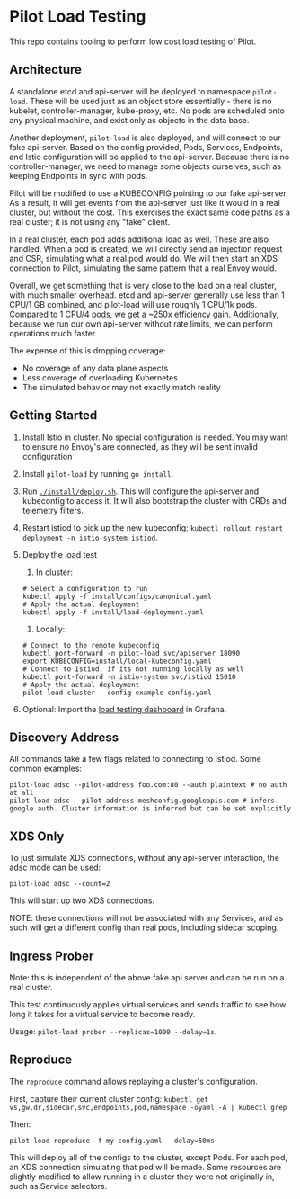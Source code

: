 # Pilot Load Testing

This repo contains tooling to perform low cost load testing of Pilot.

## Architecture

A standalone etcd and api-server will be deployed to namespace `pilot-load`. These will be used just as an object store
essentially - there is no kubelet, controller-manager, kube-proxy, etc. No pods are scheduled onto any physical machine, and
exist only as objects in the data base.

Another deployment, `pilot-load` is also deployed, and will connect to our fake api-server. Based on the config provided,
Pods, Services, Endpoints, and Istio configuration will be applied to the api-server. Because there is no controller-manager, we need
to manage some objects ourselves, such as keeping Endpoints in sync with pods.

Pilot will be modified to use a KUBECONFIG pointing to our fake api-server. As a result, it will get events from the api-server
just like it would in a real cluster, but without the cost. This exercises the exact same code paths as a real cluster; it is not using
any "fake" client.

In a real cluster, each pod adds additional load as well. These are also handled. When a pod is created, we will directly send
an injection request and CSR, simulating what a real pod would do. We will then start an XDS connection to Pilot, simulating the
same pattern that a real Envoy would.

Overall, we get something that is very close to the load on a real cluster, with much smaller overhead. etcd and api-server generally use
less than 1 CPU/1 GB combined, and pilot-load will use roughly 1 CPU/1k pods. Compared to 1 CPU/4 pods, we get a ~250x efficiency gain. Additionally,
because we run our own api-server without rate limits, we can perform operations much faster.

The expense of this is dropping coverage:
* No coverage of any data plane aspects
* Less coverage of overloading Kubernetes
* The simulated behavior may not exactly match reality

## Getting Started

1. Install Istio in cluster. No special configuration is needed. You may want to ensure no Envoy's are connected, as they will be sent invalid configuration

1. Install `pilot-load` by running `go install`.

1. Run [`./install/deploy.sh`](./install/deploy.sh). This will configure the api-server and kubeconfig to access it. It will also bootstrap the cluster with CRDs and telemetry filters.

1. Restart istiod to pick up the new kubeconfig: `kubectl rollout restart deployment -n istio-system istiod`.

1. Deploy the load test

    1. In cluster:

      ```shell script
      # Select a configuration to run
      kubectl apply -f install/configs/canonical.yaml
      # Apply the actual deployment
      kubectl apply -f install/load-deployment.yaml
      ```

    1. Locally:

      ```shell script
      # Connect to the remote kubeconfig
      kubectl port-forward -n pilot-load svc/apiserver 18090
      export KUBECONFIG=install/local-kubeconfig.yaml
      # Connect to Istiod, if its not running locally as well
      kubectl port-forward -n istio-system svc/istiod 15010
      # Apply the actual deployment
      pilot-load cluster --config example-config.yaml
      ```
1. Optional: Import the [load testing dashboard](./install/dashboard.json) in Grafana.

## Discovery Address

All commands take a few flags related to connecting to Istiod. Some common examples:

```shell
pilot-load adsc --pilot-address foo.com:80 --auth plaintext # no auth at all
pilot-load adsc --pilot-address meshconfig.googleapis.com # infers google auth. Cluster information is inferred but can be set explicitly
```

## XDS Only

To just simulate XDS connections, without any api-server interaction, the adsc mode can be used:

```shell script
pilot-load adsc --count=2
```

This will start up two XDS connections.

NOTE: these connections will not be associated with any Services, and as such will get a different config than real pods, including sidecar scoping.

## Ingress Prober

Note: this is independent of the above fake api server and can be run on a real cluster.

This test continuously applies virtual services and sends traffic to see how long it takes for a virtual service to become ready.

Usage: `pilot-load prober --replicas=1000 --delay=1s`.

## Reproduce

The `reproduce` command allows replaying a cluster's configuration.

First, capture their current cluster config: `kubectl get vs,gw,dr,sidecar,svc,endpoints,pod,namespace -oyaml -A | kubectl grep`

Then:

```shell script
pilot-load reproduce -f my-config.yaml --delay=50ms
```

This will deploy all of the configs to the cluster, except Pods. For each pod, an XDS connection simulating that pod will be made.
Some resources are slightly modified to allow running in a cluster they were not originally in, such as Service selectors.